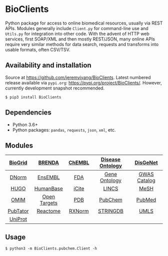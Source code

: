 # BioClients

Python package for access to online biomedical resources,
usually via REST APIs. Modules generally include
`Client.py` for command-line use and `Utils.py` for
integration into other code. With the advent of HTTP web services,
first SOAP/XML and then mostly REST/JSON, many online APIs
require very similar methods for data search, requests
and transforms into usable formats, often CSV/TSV.

## Availability and installation

Source at <https://github.com/jeremyjyang/BioClients>.
Latest numbered release available via `pypi.org`:
<https://pypi.org/project/BioClients/>.
However, currently development snapshot recommended.

```
$ pip3 install BioClients
```

## Dependencies

* Python 3.6+
* Python packages: `pandas`, `requests`, `json`, `xml`, etc.

## Modules

| [BioGrid](doc/biogrid.md) | [BRENDA](doc/brenda.md) | [ChEMBL](doc/chembl.md) |[Disease Ontology](doc/diseaseontology.md) | [DisGeNet](doc/disgenet.md)
|:--:|:--:|:--:|:--:|:--:|
| [DNorm](doc/dnorm.md) | [EnsEMBL](doc/ensembl.md) | [FDA](doc/fda.md) | [Gene Ontology](doc/geneontology.md) | [GWAS Catalog](doc/gwascatalog.md)
| [HUGO](doc/hugo.md) | [HumanBase](doc/humanbase.md) | [iCite](doc/icite.md) | [LINCS](doc/lincs.md) | [MeSH](doc/mesh.md)
| [OMIM](doc/omim.md) | [Open Targets](doc/opentargets.md) | [PDB](doc/pdb.md) | [PubChem](doc/pubchem.md) | [PubMed](doc/pubmed.md)
| [PubTator](doc/pubtator.md) | [Reactome](doc/reactome.md) | [RXNorm](doc/rxnorm.md) | [STRINGDB](doc/stringdb.md) | [UMLS](doc/umls.md)
| [UniProt](doc/uniprot.md)

## Usage

```
$ python3 -m BioClients.pubchem.Client -h
```
